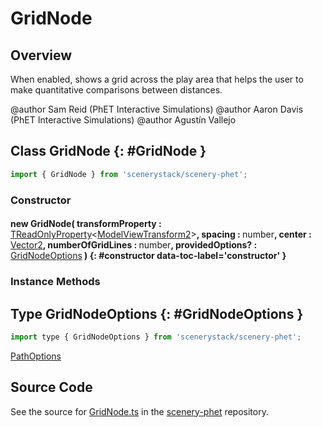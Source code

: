 # GridNode

## Overview

When enabled, shows a grid across the play area that helps the user to make quantitative comparisons
between distances.

@author Sam Reid (PhET Interactive Simulations)
@author Aaron Davis (PhET Interactive Simulations)
@author Agustín Vallejo

## Class GridNode {: #GridNode }


```js
import { GridNode } from 'scenerystack/scenery-phet';
```
### Constructor

#### new GridNode( transformProperty : <span style="font-weight: 400;">[TReadOnlyProperty](../axon/TReadOnlyProperty.md)&lt;[ModelViewTransform2](../phetcommon/ModelViewTransform2.md)&gt;</span>, spacing : <span style="font-weight: 400;"><span style="color: hsla(calc(var(--md-hue) + 180deg),80%,40%,1);">number</span></span>, center : <span style="font-weight: 400;">[Vector2](../dot/Vector2.md)</span>, numberOfGridLines : <span style="font-weight: 400;"><span style="color: hsla(calc(var(--md-hue) + 180deg),80%,40%,1);">number</span></span>, providedOptions? : <span style="font-weight: 400;">[GridNodeOptions](../scenery-phet/GridNode.md#GridNodeOptions)</span> ) {: #constructor data-toc-label='constructor' }

### Instance Methods





## Type GridNodeOptions {: #GridNodeOptions }


```js
import type { GridNodeOptions } from 'scenerystack/scenery-phet';
```
[PathOptions](../scenery/Path.md#PathOptions)



## Source Code

See the source for [GridNode.ts](https://github.com/phetsims/scenery-phet/blob/main/js/GridNode.ts) in the [scenery-phet](https://github.com/phetsims/scenery-phet) repository.

